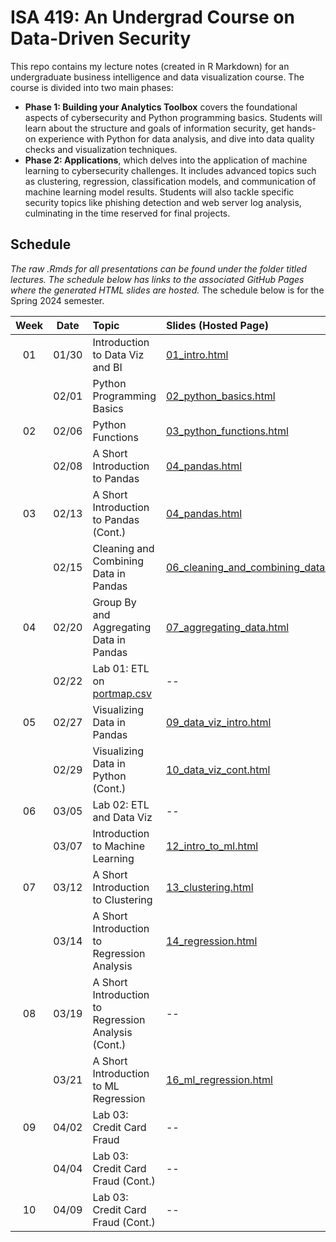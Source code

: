 # ISA 419: An Undergrad Course on Data-Driven Security
This repo contains my lecture notes (created in R Markdown) for an undergraduate business intelligence and data visualization course. The course is divided into two main phases:  
  - **Phase 1: Building your Analytics Toolbox** covers the foundational aspects of cybersecurity and Python programming basics. Students will learn about the structure and goals of information security, get hands-on experience with Python for data analysis, and dive into data quality checks and visualization techniques.  
  - **Phase 2: Applications**, which delves into the application of machine learning to cybersecurity challenges. It includes advanced topics such as clustering, regression, classification models, and communication of machine learning model results. Students will also tackle specific security topics like phishing detection and web server log analysis, culminating in the time reserved for final projects.  


## Schedule

*The raw .Rmds for all presentations can be found under the folder titled lectures. The schedule below has links to the associated GitHub Pages where the generated HTML slides are hosted.* The schedule below is for the Spring 2024 semester. 

| Week          | Date        | Topic                                  | Slides (Hosted Page) | Slides (PDF) | Slides (PPTX)
| :---:        |    :----:   |          :---                           | :---                 | :---         | :--  |
| 01           |    01/30     | Introduction to Data Viz and BI        | [01_intro.html](https://fmegahed.github.io/isa419/spring2024/class01/01_intro.html) | [01_intro.pdf](https://github.com/fmegahed/isa419/raw/main/pdfs/01_intro.pdf) | [01_intro.pptx](https://github.com/fmegahed/isa419/raw/main/ppts/01_intro.pptx) |
|           |    02/01     | Python Programming Basics        | [02_python_basics.html](https://fmegahed.github.io/isa419/spring2024/class02/02_python_basics.html) | [02_python_basics.pdf](https://github.com/fmegahed/isa419/raw/main/pdfs/02_python_basics.pdf) | [02_python_basics.pptx](https://github.com/fmegahed/isa419/raw/main/ppts/02_python_basics.pptx) |
| 02           |    02/06    | Python Functions        | [03_python_functions.html](https://fmegahed.github.io/isa419/spring2024/class03/03_python_functions.html) | [03_python_functions.pdf](https://github.com/fmegahed/isa419/raw/main/pdfs/03_python_functions.pdf) | [03_python_functions.pptx](https://github.com/fmegahed/isa419/raw/main/ppts/03_python_functions.pptx) |
|            |    02/08    | A Short Introduction to Pandas        | [04_pandas.html](https://fmegahed.github.io/isa419/spring2024/class04/04_pandas.html) | [04_pandas.pdf](https://github.com/fmegahed/isa419/raw/main/pdfs/04_pandas.pdf) | [04_pandas.pptx](https://github.com/fmegahed/isa419/raw/main/ppts/04_pandas.pptx) |
|      03      |    02/13    | A Short Introduction to Pandas (Cont.)        | [04_pandas.html](https://fmegahed.github.io/isa419/spring2024/class04/04_pandas.html) | [04_pandas.pdf](https://github.com/fmegahed/isa419/raw/main/pdfs/04_pandas.pdf) | [04_pandas.pptx](https://github.com/fmegahed/isa419/raw/main/ppts/04_pandas.pptx) |
|            |    02/15    | Cleaning and Combining Data in Pandas        | [06_cleaning_and_combining_data.html](https://fmegahed.github.io/isa419/spring2024/class06/06_cleaning_and_combining_data.html) | [06_cleaning_and_combining_data.pdf](https://github.com/fmegahed/isa419/raw/main/pdfs/06_cleaning_and_combining_data.pdf) | [06_cleaning_and_combining_data.pptx](https://github.com/fmegahed/isa419/raw/main/ppts/06_cleaning_and_combining_data.pptx) |
|      04      |    02/20    | Group By and Aggregating Data in Pandas        | [07_aggregating_data.html](https://fmegahed.github.io/isa419/spring2024/class07/07_aggregating_data.html) | [07_aggregating_data.pdf](https://github.com/fmegahed/isa419/raw/main/pdfs/07_aggregating_data.pdf) | [07_aggregating_data.pptx](https://github.com/fmegahed/isa419/raw/main/ppts/07_aggregating_data.pptx) |
|            |    02/22    | Lab 01: ETL on [portmap.csv](https://github.com/fmegahed/isa419/blob/main/data/portmap.csv)  | -- | -- | -- |
|      05      |    02/27    | Visualizing Data in Pandas        | [09_data_viz_intro.html](https://fmegahed.github.io/isa419/spring2024/class09/09_data_viz_intro.html) | [09_data_viz_intro.pdf](https://github.com/fmegahed/isa419/raw/main/pdfs/09_data_viz_intro.pdf) | [09_data_viz_intro.pptx](https://github.com/fmegahed/isa419/raw/main/ppts/09_data_viz_intro.pptx) |
|            |    02/29    | Visualizing Data in Python (Cont.)        | [10_data_viz_cont.html](https://fmegahed.github.io/isa419/spring2024/class10/10_data_viz_cont.html) | [10_data_viz_cont.pdf](https://github.com/fmegahed/isa419/raw/main/pdfs/10_data_viz_cont.pdf) | [10_data_viz_cont.pptx](https://github.com/fmegahed/isa419/raw/main/ppts/10_data_viz_cont.pptx) |
|      06      |    03/05    | Lab 02: ETL and Data Viz        | -- | -- | -- |
|            |    03/07    | Introduction to Machine Learning        | [12_intro_to_ml.html](https://fmegahed.github.io/isa419/spring2024/class12/12_intro_to_ml.html) | [12_intro_to_ml.pdf](https://github.com/fmegahed/isa419/raw/main/pdfs/12_intro_to_ml.pdf) | [12_intro_to_ml.pptx](https://github.com/fmegahed/isa419/raw/main/ppts/12_intro_to_ml.pptx) |
|     07       |    03/12    | A Short Introduction to Clustering       | [13_clustering.html](https://fmegahed.github.io/isa419/spring2024/class13/13_clustering.html) | [13_clustering.pdf](https://github.com/fmegahed/isa419/raw/main/pdfs/13_clustering.pdf) | [13_clustering.pptx](https://github.com/fmegahed/isa419/raw/main/ppts/13_clustering.pptx) |
|            |    03/14    | A Short Introduction to Regression Analysis       | [14_regression.html](https://fmegahed.github.io/isa419/spring2024/class14/14_regression.html) | [14_regression.pdf](https://github.com/fmegahed/isa419/raw/main/pdfs/14_regression.pdf) | [14_regression.pptx](https://github.com/fmegahed/isa419/raw/main/ppts/14_regression.pptx) |
|    08        |    03/19    | A Short Introduction to Regression Analysis (Cont.)      | -- | -- | -- |
|            |    03/21    | A Short Introduction to ML Regression      | [16_ml_regression.html](https://fmegahed.github.io/isa419/spring2024/class16/16_ml_regression.html) | [16_ml_regression.pdf](https://github.com/fmegahed/isa419/raw/main/pdfs/16_ml_regression.pdf) | [16_ml_regression.pptx](https://github.com/fmegahed/isa419/raw/main/ppts/16_ml_regression.pptx) |
|      09     |    04/02    | Lab 03: Credit Card Fraud       | -- | -- | -- |
|           |    04/04    | Lab 03: Credit Card Fraud (Cont.)     | -- | -- | -- |
|      10     |    04/09    | Lab 03: Credit Card Fraud (Cont.)       | -- | -- | -- |
